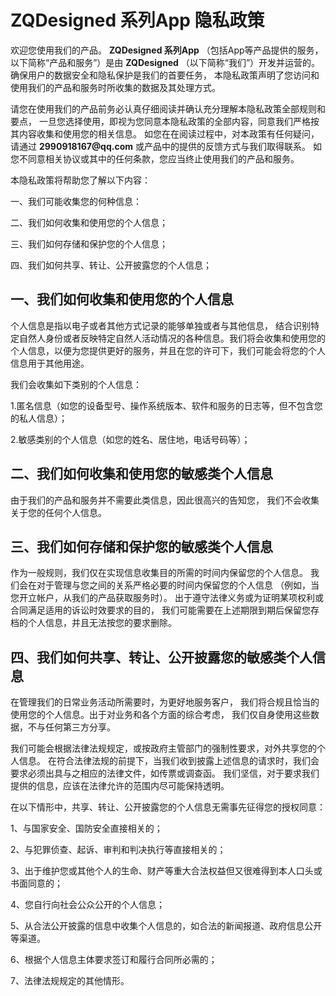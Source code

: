 # ZQDesigned 系列App 隐私政策

欢迎您使用我们的产品。 **ZQDesigned 系列App** （包括App等产品提供的服务，以下简称“产品和服务”）是由 **ZQDesigned** （以下简称“我们”）开发并运营的。 确保用户的数据安全和隐私保护是我们的首要任务， 本隐私政策声明了您访问和使用我们的产品和服务时所收集的数据及其处理方式。

请您在使用我们的产品前务必认真仔细阅读并确认充分理解本隐私政策全部规则和要点， 一旦您选择使用，即视为您同意本隐私政策的全部内容，同意我们严格按其内容收集和使用您的相关信息。 如您在在阅读过程中，对本政策有任何疑问，请通过 **2990918167\@qq.com** 或产品中的提供的反馈方式与我们取得联系。 如您不同意相关协议或其中的任何条款，您应当终止使用我们的产品和服务。

本隐私政策将帮助您了解以下内容：

一、我们可能收集您的何种信息：

二、我们如何收集和使用您的个人信息；

三、我们如何存储和保护您的个人信息；

四、我们如何共享、转让、公开披露您的个人信息；

## 一、我们如何收集和使用您的个人信息

个人信息是指以电子或者其他方式记录的能够单独或者与其他信息， 结合识别特定自然人身份或者反映特定自然人活动情况的各种信息。我们将会收集和使用您的个人信息，以便为您提供更好的服务，并且在您的许可下，我们可能会将您的个人信息用于其他用途。

我们会收集如下类别的个人信息：

1.匿名信息（如您的设备型号、操作系统版本、软件和服务的日志等，但不包含您的私人信息）；

2.敏感类别的个人信息（如您的姓名、居住地，电话号码等）；

## 二、我们如何收集和使用您的敏感类个人信息

由于我们的产品和服务并不需要此类信息，因此很高兴的告知您， 我们不会收集关于您的任何个人信息。

## 三、我们如何存储和保护您的敏感类个人信息

作为一般规则，我们仅在实现信息收集目的所需的时间内保留您的个人信息。 我们会在对于管理与您之间的关系严格必要的时间内保留您的个人信息 （例如，当您开立帐户，从我们的产品获取服务时）。 出于遵守法律义务或为证明某项权利或合同满足适用的诉讼时效要求的目的， 我们可能需要在上述期限到期后保留您存档的个人信息，并且无法按您的要求删除。

## 四、我们如何共享、转让、公开披露您的敏感类个人信息

在管理我们的日常业务活动所需要时，为更好地服务客户， 我们将合规且恰当的使用您的个人信息。出于对业务和各个方面的综合考虑， 我们仅自身使用这些数据，不与任何第三方分享。

我们可能会根据法律法规规定，或按政府主管部门的强制性要求，对外共享您的个人信息。 在符合法律法规的前提下，当我们收到披露上述信息的请求时，我们会要求必须出具与之相应的法律文件，如传票或调查函。 我们坚信，对于要求我们提供的信息，应该在法律允许的范围内尽可能保持透明。

在以下情形中，共享、转让、公开披露您的个人信息无需事先征得您的授权同意：

1、与国家安全、国防安全直接相关的；

2、与犯罪侦查、起诉、审判和判决执行等直接相关的；

3、出于维护您或其他个人的生命、财产等重大合法权益但又很难得到本人口头或书面同意的；

4、您自行向社会公众公开的个人信息；

5、从合法公开披露的信息中收集个人信息的，如合法的新闻报道、政府信息公开等渠道。

6、根据个人信息主体要求签订和履行合同所必需的；

7、法律法规规定的其他情形。